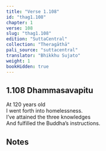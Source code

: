 ```yaml
---
title: "Verse 1.108"
id: "thag1.108"
chapter: 1
verse: 108
slug: "thag1.108"
edition: "SuttaCentral"
collection: "Theragāthā"
pali_source: "suttacentral"
translator: "Bhikkhu Sujato"
weight: 1
bookHidden: true
---
```


## 1.108 Dhammasavapitu  

At 120 years old  
I went forth into homelessness.  
I’ve attained the three knowledges  
And fulfilled the Buddha’s instructions.

## Notes